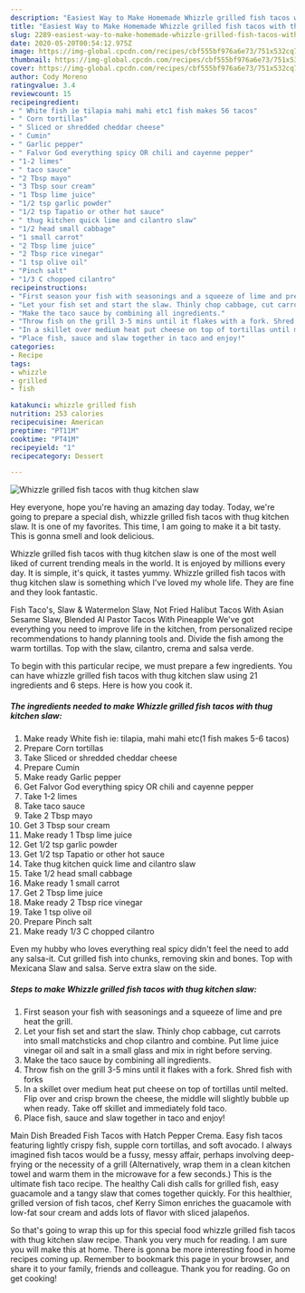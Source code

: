 ```yaml
---
description: "Easiest Way to Make Homemade Whizzle grilled fish tacos with thug kitchen slaw"
title: "Easiest Way to Make Homemade Whizzle grilled fish tacos with thug kitchen slaw"
slug: 2289-easiest-way-to-make-homemade-whizzle-grilled-fish-tacos-with-thug-kitchen-slaw
date: 2020-05-20T00:54:12.975Z
image: https://img-global.cpcdn.com/recipes/cbf555bf976a6e73/751x532cq70/whizzle-grilled-fish-tacos-with-thug-kitchen-slaw-recipe-main-photo.jpg
thumbnail: https://img-global.cpcdn.com/recipes/cbf555bf976a6e73/751x532cq70/whizzle-grilled-fish-tacos-with-thug-kitchen-slaw-recipe-main-photo.jpg
cover: https://img-global.cpcdn.com/recipes/cbf555bf976a6e73/751x532cq70/whizzle-grilled-fish-tacos-with-thug-kitchen-slaw-recipe-main-photo.jpg
author: Cody Moreno
ratingvalue: 3.4
reviewcount: 15
recipeingredient:
- " White fish ie tilapia mahi mahi etc1 fish makes 56 tacos"
- " Corn tortillas"
- " Sliced or shredded cheddar cheese"
- " Cumin"
- " Garlic pepper"
- " Falvor God everything spicy OR chili and cayenne pepper"
- "1-2 limes"
- " taco sauce"
- "2 Tbsp mayo"
- "3 Tbsp sour cream"
- "1 Tbsp lime juice"
- "1/2 tsp garlic powder"
- "1/2 tsp Tapatio or other hot sauce"
- " thug kitchen quick lime and cilantro slaw"
- "1/2 head small cabbage"
- "1 small carrot"
- "2 Tbsp lime juice"
- "2 Tbsp rice vinegar"
- "1 tsp olive oil"
- "Pinch salt"
- "1/3 C chopped cilantro"
recipeinstructions:
- "First season your fish with seasonings and a squeeze of lime and pre heat the grill."
- "Let your fish set and start the slaw. Thinly chop cabbage, cut carrots into small matchsticks and chop cilantro and combine. Put lime juice vinegar oil and salt in a small glass and mix in right before serving."
- "Make the taco sauce by combining all ingredients."
- "Throw fish on the grill 3-5 mins until it flakes with a fork. Shred fish with forks"
- "In a skillet over medium heat put cheese on top of tortillas until melted. Flip over and crisp brown the cheese, the middle will slightly bubble up when ready. Take off skillet and immediately fold taco."
- "Place fish, sauce and slaw together in taco and enjoy!"
categories:
- Recipe
tags:
- whizzle
- grilled
- fish

katakunci: whizzle grilled fish 
nutrition: 253 calories
recipecuisine: American
preptime: "PT11M"
cooktime: "PT41M"
recipeyield: "1"
recipecategory: Dessert

---
```



![Whizzle grilled fish tacos with thug kitchen slaw](https://img-global.cpcdn.com/recipes/cbf555bf976a6e73/751x532cq70/whizzle-grilled-fish-tacos-with-thug-kitchen-slaw-recipe-main-photo.jpg)

Hey everyone, hope you're having an amazing day today. Today, we're going to prepare a special dish, whizzle grilled fish tacos with thug kitchen slaw. It is one of my favorites. This time, I am going to make it a bit tasty. This is gonna smell and look delicious.

Whizzle grilled fish tacos with thug kitchen slaw is one of the most well liked of current trending meals in the world. It is enjoyed by millions every day. It is simple, it's quick, it tastes yummy. Whizzle grilled fish tacos with thug kitchen slaw is something which I've loved my whole life. They are fine and they look fantastic.

Fish Taco&#39;s, Slaw &amp; Watermelon Slaw, Not Fried Halibut Tacos With Asian Sesame Slaw, Blended Al Pastor Tacos With Pineapple We&#39;ve got everything you need to improve life in the kitchen, from personalized recipe recommendations to handy planning tools and. Divide the fish among the warm tortillas. Top with the slaw, cilantro, crema and salsa verde.


To begin with this particular recipe, we must prepare a few ingredients. You can have whizzle grilled fish tacos with thug kitchen slaw using 21 ingredients and 6 steps. Here is how you cook it.

<!--inarticleads1-->

##### The ingredients needed to make Whizzle grilled fish tacos with thug kitchen slaw:

1. Make ready  White fish ie: tilapia, mahi mahi etc(1 fish makes 5-6 tacos)
1. Prepare  Corn tortillas
1. Take  Sliced or shredded cheddar cheese
1. Prepare  Cumin
1. Make ready  Garlic pepper
1. Get  Falvor God everything spicy OR chili and cayenne pepper
1. Take 1-2 limes
1. Take  taco sauce
1. Take 2 Tbsp mayo
1. Get 3 Tbsp sour cream
1. Make ready 1 Tbsp lime juice
1. Get 1/2 tsp garlic powder
1. Get 1/2 tsp Tapatio or other hot sauce
1. Take  thug kitchen quick lime and cilantro slaw
1. Take 1/2 head small cabbage
1. Make ready 1 small carrot
1. Get 2 Tbsp lime juice
1. Make ready 2 Tbsp rice vinegar
1. Take 1 tsp olive oil
1. Prepare Pinch salt
1. Make ready 1/3 C chopped cilantro


Even my hubby who loves everything real spicy didn&#39;t feel the need to add any salsa-it. Cut grilled fish into chunks, removing skin and bones. Top with Mexicana Slaw and salsa. Serve extra slaw on the side. 

<!--inarticleads2-->

##### Steps to make Whizzle grilled fish tacos with thug kitchen slaw:

1. First season your fish with seasonings and a squeeze of lime and pre heat the grill.
1. Let your fish set and start the slaw. Thinly chop cabbage, cut carrots into small matchsticks and chop cilantro and combine. Put lime juice vinegar oil and salt in a small glass and mix in right before serving.
1. Make the taco sauce by combining all ingredients.
1. Throw fish on the grill 3-5 mins until it flakes with a fork. Shred fish with forks
1. In a skillet over medium heat put cheese on top of tortillas until melted. Flip over and crisp brown the cheese, the middle will slightly bubble up when ready. Take off skillet and immediately fold taco.
1. Place fish, sauce and slaw together in taco and enjoy!


Main Dish Breaded Fish Tacos with Hatch Pepper Crema. Easy fish tacos featuring lightly crispy fish, supple corn tortillas, and soft avocado. I always imagined fish tacos would be a fussy, messy affair, perhaps involving deep-frying or the necessity of a grill (Alternatively, wrap them in a clean kitchen towel and warm them in the microwave for a few seconds.) This is the ultimate fish taco recipe. The healthy Cali dish calls for grilled fish, easy guacamole and a tangy slaw that comes together quickly. For this healthier, grilled version of fish tacos, chef Kerry Simon enriches the guacamole with low-fat sour cream and adds lots of flavor with sliced jalapeños. 

So that's going to wrap this up for this special food whizzle grilled fish tacos with thug kitchen slaw recipe. Thank you very much for reading. I am sure you will make this at home. There is gonna be more interesting food in home recipes coming up. Remember to bookmark this page in your browser, and share it to your family, friends and colleague. Thank you for reading. Go on get cooking!
